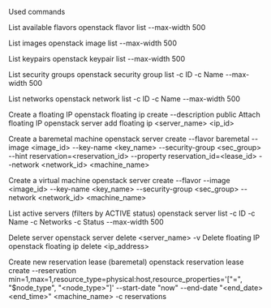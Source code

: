 Used commands

List available flavors	openstack flavor list --max-width 500

List images	openstack image list --max-width 500

List keypairs	openstack keypair list --max-width 500

List security groups	openstack security group list -c ID -c Name --max-width 500

List networks	openstack network list -c ID -c Name --max-width 500

Create a floating IP	openstack floating ip create --description <description> public
Attach floating IP	openstack server add floating ip <server_name> <ip_id>

Create a baremetal machine	openstack server create --flavor baremetal --image <image_id> --key-name <key_name> --security-group <sec_group> --hint reservation=<reservation_id> --property reservation_id=<lease_id> --network <network_id> <machine_name>

Create a virtual machine	openstack server create --flavor <flavor> --image <image_id> --key-name <key_name> --security-group <sec_group> --network <network_id> <machine_name>

List active servers (filters by ACTIVE status)	openstack server list -c ID -c Name -c Networks -c Status --max-width 500

Delete server	openstack server delete <server_name> -v
Delete floating IP	openstack floating ip delete <ip_address>

Create new reservation lease (baremetal)	openstack reservation lease create --reservation min=1,max=1,resource_type=physical:host,resource_properties='["=", "$node_type", "<node_type>"]' --start-date "now" --end-date "<end_date> <end_time>" <machine_name> -c reservations





